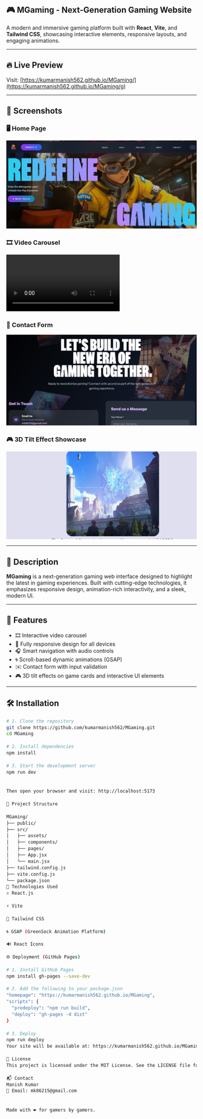 ## 🎮 MGaming - Next-Generation Gaming Website

A modern and immersive gaming platform built with **React**, **Vite**, and **Tailwind CSS**, showcasing interactive elements, responsive layouts, and engaging animations.

---

## 🔥 Live Preview

Visit: [https://kumarmanish562.github.io/MGaming/](https://kumarmanish562.github.io/MGaming/g)

---

## 📸 Screenshots

### 🖥️ Home Page  
![Home Page](./mgaming/public/img/home.png)

### 🎞️ Video Carousel  
![Video Carousel](./mgaming/public/videos/videoh.mp4)



### 📧 Contact Form  
![Contact Form](./mgaming/public/img/contact.png)

### 🎮 3D Tilt Effect Showcase  
![Tilt Effect](./mgaming/public/img/tite.png)

---

## 📌 Description

**MGaming** is a next-generation gaming web interface designed to highlight the latest in gaming experiences. Built with cutting-edge technologies, it emphasizes responsive design, animation-rich interactivity, and a sleek, modern UI.

---

## 🚀 Features

- 🎞️ Interactive video carousel
- 📱 Fully responsive design for all devices
- 🎧 Smart navigation with audio controls
- 🌀 Scroll-based dynamic animations (GSAP)
- ✉️ Contact form with input validation
- 🎮 3D tilt effects on game cards and interactive UI elements

---

## 🛠️ Installation

```bash
# 1. Clone the repository
git clone https://github.com/kumarmanish562/MGaming.git
cd MGaming

# 2. Install dependencies
npm install

# 3. Start the development server
npm run dev


Then open your browser and visit: http://localhost:5173

📁 Project Structure

MGaming/
├── public/
├── src/
│   ├── assets/
│   ├── components/
│   ├── pages/
│   ├── App.jsx
│   └── main.jsx
├── tailwind.config.js
├── vite.config.js
└── package.json
🧰 Technologies Used
⚛️ React.js

⚡ Vite

🎨 Tailwind CSS

🌀 GSAP (GreenSock Animation Platform)

🔊 React Icons

🌐 Deployment (GitHub Pages)

# 1. Install GitHub Pages
npm install gh-pages --save-dev

# 2. Add the following to your package.json
"homepage": "https://kumarmanish562.github.io/MGaming",
"scripts": {
  "predeploy": "npm run build",
  "deploy": "gh-pages -d dist"
}

# 3. Deploy
npm run deploy
Your site will be available at: https://kumarmanish562.github.io/MGaming/

📜 License
This project is licensed under the MIT License. See the LICENSE file for details.

📬 Contact
Manish Kumar
📧 Email: mk86215@gmail.com


Made with ❤️ for gamers by gamers.



